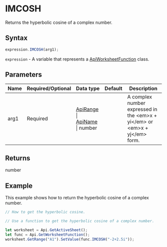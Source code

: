 # IMCOSH

Returns the hyperbolic cosine of a complex number.

## Syntax

```javascript
expression.IMCOSH(arg1);
```

`expression` - A variable that represents a [ApiWorksheetFunction](../ApiWorksheetFunction.md) class.

## Parameters

| **Name** | **Required/Optional** | **Data type** | **Default** | **Description** |
| ------------- | ------------- | ------------- | ------------- | ------------- |
| arg1 | Required | [ApiRange](../../ApiRange/ApiRange.md) \| [ApiName](../../ApiName/ApiName.md) \| number |  | A complex number expressed in the &lt;em&gt;x + yi&lt;/em&gt; or &lt;em&gt;x + yj&lt;/em&gt; form. |

## Returns

number

## Example

This example shows how to return the hyperbolic cosine of a complex number.

```javascript editor-xlsx
// How to get the hyperbolic cosine.

// Use a function to get the hyperbolic cosine of a complex number.

let worksheet = Api.GetActiveSheet();
let func = Api.GetWorksheetFunction();
worksheet.GetRange("A1").SetValue(func.IMCOSH("-2+2.5i"));

```
